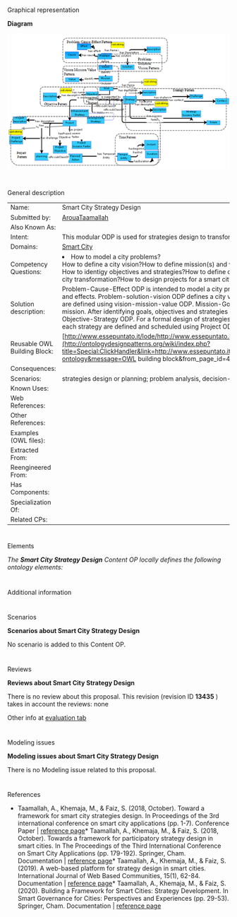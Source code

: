 # 

 Graphical representation



__Diagram__ 





[![Image:Ontology_strategy_design.png](public/images/0/0c/Ontology_strategy_design.png)](../Image/Ontology_strategy_design.png "Image:Ontology_strategy_design.png")





# 

 General description




|  |  |
| --- | --- |
|  Name:  |  Smart City Strategy Design  |
|  Submitted by:  | [ArouaTaamallah](../User/ArouaTaamallah "User:ArouaTaamallah")  |
|  Also Known As:  |  |
|  Intent:  |  This modular ODP is used for strategies design to transform a city to a smart one.  |
|  Domains:  | [Smart City](../Community/Smart_City "Community:Smart City")  |
|  Competency Questions:  | <li>       How to model a city problems?      </li> How to define a city vision?How to define mission(s) and value(s)?How to identify goals?How to define goals?How to identigy objectives and strategies?How to define objectives?How to formally design strategies for a city transformation?How to design projects for a smart city?  |
|  Solution description:  |  Problem-Cause-Effect ODP is intended to model a city problems and analyse them with their related causes and effects. Problem-solution-vision ODP defines a city vision. Next, missions and values related to the vision are defined using vision-mission-value ODP. Mission-Goal ODP allows to identify goals related to each mission. After identifying goals, objectives and strategies are identified and aligned to goals using Goal-Objective-Strategy ODP. For a formal design of strategies, Strategy ODP is used. Projects that implement each strategy are defined and scheduled using Project ODP.  |
|  Reusable OWL Building Block:  | [http://www.essepuntato.it/lode/http://www.essepuntato.it/tmp/1514901495-ontology](http://ontologydesignpatterns.org/wiki/index.php?title=Special:ClickHandler&link=http://www.essepuntato.it/lode/http://www.essepuntato.it/tmp/1514901495-ontology&message=OWL building block&from_page_id=4432&update=)  (562)  |
|  Consequences:  |  |
|  Scenarios:  |  strategies design or planning; problem analysis, decision-making  |
|  Known Uses:  |  |
|  Web References:  |  |
|  Other References:  |  |
|  Examples (OWL files):  |  |
|  Extracted From:  |  |
|  Reengineered From:  |  |
|  Has Components:  |  |
|  Specialization Of:  |  |
|  Related CPs:  |  |



  





# 

 Elements



_The
 __Smart City Strategy Design__ 
 Content OP locally defines the following ontology elements:_ 




# 

 Additional information



# 

 Scenarios




__Scenarios about Smart City Strategy Design__ 


 No scenario is added to this Content OP.
 




# 

 Reviews




__Reviews about Smart City Strategy Design__ 


 There is no review about this proposal.
This revision (revision ID
 __13435__ 
 ) takes in account the reviews: none
 



 Other info at
 [evaluation tab](http://ontologydesignpatterns.org/wiki/index.php?title=Submissions:Smart_City_Strategy_Design&action=evaluation "http://ontologydesignpatterns.org/wiki/index.php?title=Submissions:Smart_City_Strategy_Design&action=evaluation") 





  





# 

 Modeling issues




__Modeling issues about Smart City Strategy Design__ 


 There is no Modeling issue related to this proposal.
 




  





# 

 References


* Taamallah, A., Khemaja, M., & Faiz, S. (2018, October). Toward a framework for smart city strategies design. In Proceedings of the 3rd international conference on smart city applications (pp. 1-7).  Conference Paper | [reference page](../Community/References/Paper "Community:References/Paper")* Taamallah, A., Khemaja, M., & Faiz, S. (2018, October). Towards a framework for participatory strategy design in smart cities. In The Proceedings of the Third International Conference on Smart City Applications (pp. 179-192). Springer, Cham.  Documentation | [reference page](../Community/References/Paper_2 "Community:References/Paper 2")* Taamallah, A., Khemaja, M., & Faiz, S. (2019). A web-based platform for strategy design in smart cities. International Journal of Web Based Communities, 15(1), 62-84.  Documentation | [reference page](../Community/References/Paper_4 "Community:References/Paper 4")* Taamallah, A., Khemaja, M., & Faiz, S. (2020). Building a Framework for Smart Cities: Strategy Development. In Smart Governance for Cities: Perspectives and Experiences (pp. 29-53). Springer, Cham.  Documentation | [reference page](../Community/References/Paper_3 "Community:References/Paper 3")